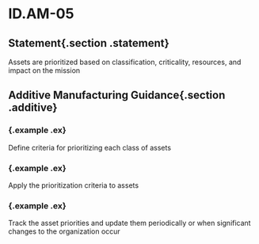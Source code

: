 # ID.AM-05

## Statement{.section .statement}
Assets are prioritized based on classification, criticality, resources, 
and impact on the mission

## Additive Manufacturing Guidance{.section .additive}

### {.example .ex}
Define criteria for prioritizing each class of assets

### {.example .ex}
Apply the prioritization criteria to assets

### {.example .ex}
Track the asset priorities and update them periodically or when 
significant changes to the organization occur